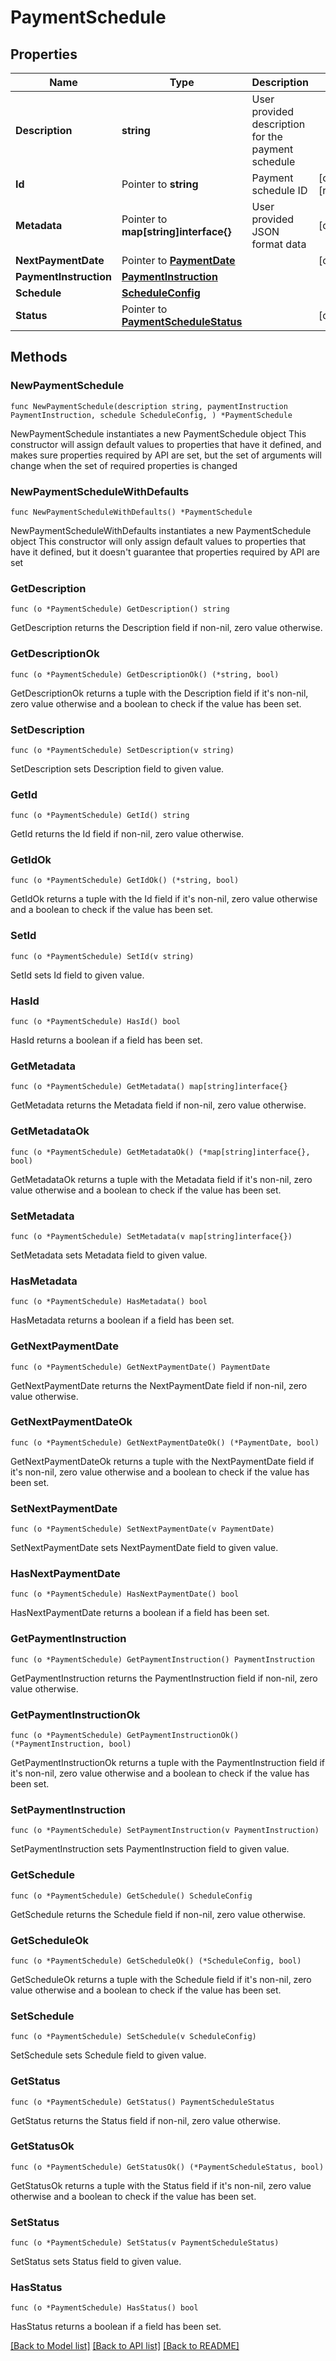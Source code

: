 # PaymentSchedule

## Properties

Name | Type | Description | Notes
------------ | ------------- | ------------- | -------------
**Description** | **string** | User provided description for the payment schedule | 
**Id** | Pointer to **string** | Payment schedule ID | [optional] [readonly] 
**Metadata** | Pointer to **map[string]interface{}** | User provided JSON format data | [optional] 
**NextPaymentDate** | Pointer to [**PaymentDate**](PaymentDate.md) |  | [optional] 
**PaymentInstruction** | [**PaymentInstruction**](PaymentInstruction.md) |  | 
**Schedule** | [**ScheduleConfig**](ScheduleConfig.md) |  | 
**Status** | Pointer to [**PaymentScheduleStatus**](PaymentScheduleStatus.md) |  | [optional] 

## Methods

### NewPaymentSchedule

`func NewPaymentSchedule(description string, paymentInstruction PaymentInstruction, schedule ScheduleConfig, ) *PaymentSchedule`

NewPaymentSchedule instantiates a new PaymentSchedule object
This constructor will assign default values to properties that have it defined,
and makes sure properties required by API are set, but the set of arguments
will change when the set of required properties is changed

### NewPaymentScheduleWithDefaults

`func NewPaymentScheduleWithDefaults() *PaymentSchedule`

NewPaymentScheduleWithDefaults instantiates a new PaymentSchedule object
This constructor will only assign default values to properties that have it defined,
but it doesn't guarantee that properties required by API are set

### GetDescription

`func (o *PaymentSchedule) GetDescription() string`

GetDescription returns the Description field if non-nil, zero value otherwise.

### GetDescriptionOk

`func (o *PaymentSchedule) GetDescriptionOk() (*string, bool)`

GetDescriptionOk returns a tuple with the Description field if it's non-nil, zero value otherwise
and a boolean to check if the value has been set.

### SetDescription

`func (o *PaymentSchedule) SetDescription(v string)`

SetDescription sets Description field to given value.


### GetId

`func (o *PaymentSchedule) GetId() string`

GetId returns the Id field if non-nil, zero value otherwise.

### GetIdOk

`func (o *PaymentSchedule) GetIdOk() (*string, bool)`

GetIdOk returns a tuple with the Id field if it's non-nil, zero value otherwise
and a boolean to check if the value has been set.

### SetId

`func (o *PaymentSchedule) SetId(v string)`

SetId sets Id field to given value.

### HasId

`func (o *PaymentSchedule) HasId() bool`

HasId returns a boolean if a field has been set.

### GetMetadata

`func (o *PaymentSchedule) GetMetadata() map[string]interface{}`

GetMetadata returns the Metadata field if non-nil, zero value otherwise.

### GetMetadataOk

`func (o *PaymentSchedule) GetMetadataOk() (*map[string]interface{}, bool)`

GetMetadataOk returns a tuple with the Metadata field if it's non-nil, zero value otherwise
and a boolean to check if the value has been set.

### SetMetadata

`func (o *PaymentSchedule) SetMetadata(v map[string]interface{})`

SetMetadata sets Metadata field to given value.

### HasMetadata

`func (o *PaymentSchedule) HasMetadata() bool`

HasMetadata returns a boolean if a field has been set.

### GetNextPaymentDate

`func (o *PaymentSchedule) GetNextPaymentDate() PaymentDate`

GetNextPaymentDate returns the NextPaymentDate field if non-nil, zero value otherwise.

### GetNextPaymentDateOk

`func (o *PaymentSchedule) GetNextPaymentDateOk() (*PaymentDate, bool)`

GetNextPaymentDateOk returns a tuple with the NextPaymentDate field if it's non-nil, zero value otherwise
and a boolean to check if the value has been set.

### SetNextPaymentDate

`func (o *PaymentSchedule) SetNextPaymentDate(v PaymentDate)`

SetNextPaymentDate sets NextPaymentDate field to given value.

### HasNextPaymentDate

`func (o *PaymentSchedule) HasNextPaymentDate() bool`

HasNextPaymentDate returns a boolean if a field has been set.

### GetPaymentInstruction

`func (o *PaymentSchedule) GetPaymentInstruction() PaymentInstruction`

GetPaymentInstruction returns the PaymentInstruction field if non-nil, zero value otherwise.

### GetPaymentInstructionOk

`func (o *PaymentSchedule) GetPaymentInstructionOk() (*PaymentInstruction, bool)`

GetPaymentInstructionOk returns a tuple with the PaymentInstruction field if it's non-nil, zero value otherwise
and a boolean to check if the value has been set.

### SetPaymentInstruction

`func (o *PaymentSchedule) SetPaymentInstruction(v PaymentInstruction)`

SetPaymentInstruction sets PaymentInstruction field to given value.


### GetSchedule

`func (o *PaymentSchedule) GetSchedule() ScheduleConfig`

GetSchedule returns the Schedule field if non-nil, zero value otherwise.

### GetScheduleOk

`func (o *PaymentSchedule) GetScheduleOk() (*ScheduleConfig, bool)`

GetScheduleOk returns a tuple with the Schedule field if it's non-nil, zero value otherwise
and a boolean to check if the value has been set.

### SetSchedule

`func (o *PaymentSchedule) SetSchedule(v ScheduleConfig)`

SetSchedule sets Schedule field to given value.


### GetStatus

`func (o *PaymentSchedule) GetStatus() PaymentScheduleStatus`

GetStatus returns the Status field if non-nil, zero value otherwise.

### GetStatusOk

`func (o *PaymentSchedule) GetStatusOk() (*PaymentScheduleStatus, bool)`

GetStatusOk returns a tuple with the Status field if it's non-nil, zero value otherwise
and a boolean to check if the value has been set.

### SetStatus

`func (o *PaymentSchedule) SetStatus(v PaymentScheduleStatus)`

SetStatus sets Status field to given value.

### HasStatus

`func (o *PaymentSchedule) HasStatus() bool`

HasStatus returns a boolean if a field has been set.


[[Back to Model list]](../README.md#documentation-for-models) [[Back to API list]](../README.md#documentation-for-api-endpoints) [[Back to README]](../README.md)


